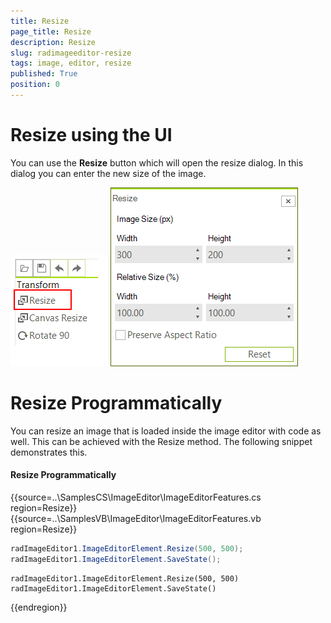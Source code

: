```yaml
---
title: Resize
page_title: Resize
description: Resize
slug: radimageeditor-resize
tags: image, editor, resize 
published: True
position: 0
---
```


# Resize using the UI

You can use the __Resize__ button which will open the resize dialog. In this dialog you can enter the new size of the image.

![](images/image-editor-resize002.png)
![](images/image-editor-resize001.png)


# Resize Programmatically

You can resize an image that is loaded inside the image editor with code as well. This can be achieved with the Resize method. The following snippet demonstrates this.

#### Resize Programmatically

{{source=..\SamplesCS\ImageEditor\ImageEditorFeatures.cs region=Resize}} 
{{source=..\SamplesVB\ImageEditor\ImageEditorFeatures.vb region=Resize}}
````C#
radImageEditor1.ImageEditorElement.Resize(500, 500);
radImageEditor1.ImageEditorElement.SaveState();

````
````VB.NET
radImageEditor1.ImageEditorElement.Resize(500, 500)
radImageEditor1.ImageEditorElement.SaveState()

```` 


{{endregion}}
 
